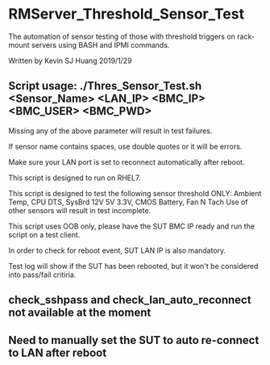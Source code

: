 # RMServer_Threshold_Sensor_Test
The automation of sensor testing of those with threshold triggers on rack-mount servers using BASH and IPMI commands.

Written by Kevin SJ Huang 2019/1/29

## Script usage: ./Thres_Sensor_Test.sh <Sensor_Name> <LAN_IP> <BMC_IP> <BMC_USER> <BMC_PWD>

Missing any of the above parameter will result in test failures.

If sensor name contains spaces, use double quotes or it will be errors.

Make sure your LAN port is set to reconnect automatically after reboot.

This script is designed to run on RHEL7.

This script is designed to test the following sensor threshold ONLY:
Ambient Temp, 
CPU DTS, 
SysBrd 12V 5V 3.3V, 
CMOS Battery, 
Fan N Tach
Use of other sensors will result in test incomplete.

This script uses OOB only, please have the SUT BMC IP ready and run the script on a test client.

In order to check for reboot event, SUT LAN IP is also mandatory.

Test log will show if the SUT has been rebooted, but it won't be considered into pass/fail critiria.

## check_sshpass and check_lan_auto_reconnect not available at the moment
## Need to manually set the SUT to auto re-connect to LAN after reboot

